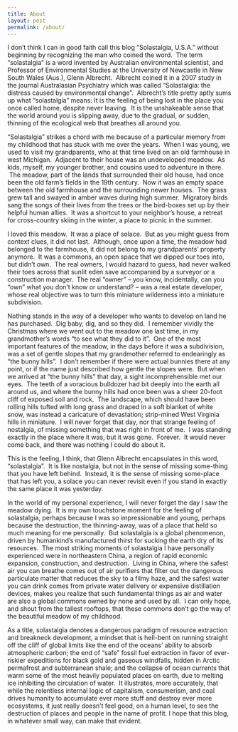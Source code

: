 ```yaml
---
title: About
layout: post
permalink: /about/
---
```


I don’t think I can in good faith call this blog “Solastalgia, U.S.A.” without beginning by recognizing the man who coined the word.  The term “solastalgia” is a word invented by Australian environmental scientist, and Professor of Environmental Studies at the University of Newcastle in New South Wales (Aus.), Glenn Albrecht.  Albrecht coined it in a 2007 study in the journal Australasian Psychiatry which was called “Solastalgia: the distress caused by environmental change”.  Albrecht’s title pretty aptly sums up what “solastalgia” means: It is the feeling of being lost in the place you once called home, despite never leaving.  It is the unshakeable sense that the world around you is slipping away, due to the gradual, or sudden, thinning of the ecological web that breathes all around you.

“Solastalgia” strikes a chord with me because of a particular memory from my childhood that has stuck with me over the years.  When I was young, we used to visit my grandparents, who at that time lived on an old farmhouse in west Michigan.  Adjacent to their house was an undeveloped meadow.  As kids, myself, my younger brother, and cousins used to adventure in there.  The meadow, part of the lands that surrounded their old house, had once been the old farm’s fields in the 19th century.  Now it was an empty space between the old farmhouse and the surrounding newer houses.  The grass grew tall and swayed in amber waves during high summer.  Migratory birds sang the songs of their lives from the trees or the bird-boxes set up by their helpful human allies.  It was a shortcut to your neighbor’s house, a retreat for cross-country skiing in the winter, a place to picnic in the summer.

I loved this meadow.  It was a place of solace.  But as you might guess from context clues, it did not last.  Although, once upon a time, the meadow had belonged to the farmhouse, it did not belong to my grandparents’ property anymore.  It was a commons, an open space that we dipped our toes into, but didn’t own.  The real owners, I would hazard to guess, had never walked their toes across that sunlit eden save accompanied by a surveyor or a construction manager.  The real “owner” – you know, incidentally, can you “own” what you don’t know or understand? – was a real estate developer, whose real objective was to turn this miniature wilderness into a miniature subdivision.

Nothing stands in the way of a developer who wants to develop on land he has purchased.  Dig baby, dig, and so they did.  I remember vividly the Christmas where we went out to the meadow one last time, in my grandmother’s words “to see what they did to it”.  One of the most important features of the meadow, in the days before it was a subdivision, was a set of gentle slopes that my grandmother referred to endearingly as “the bunny hills”.  I don’t remember if there were actual bunnies there at any point, or if the name just described how gentle the slopes were.  But when we arrived at “the bunny hills” that day, a sight incomprehensible met our eyes.  The teeth of a voracious bulldozer had bit deeply into the earth all around us, and where the bunny hills had once been was a sheer 20-foot cliff of exposed soil and rock.  The landscape, which should have been rolling hills tufted with long grass and draped in a soft blanket of white snow, was instead a caricature of devastation; strip-mined West Virginia hills in miniature.  I will never forget that day, nor that strange feeling of nostalgia, of missing something that was right in front of me.  I was standing exactly in the place where it was, but it was gone.  Forever.  It would never come back, and there was nothing I could do about it.

This is the feeling, I think, that Glenn Albrecht encapsulates in this word, “solastalgia”.  It is like nostalgia, but not in the sense of missing some-thing that you have left behind.  Instead, it is the sense of missing some-place that has left you, a solace you can never revisit even if you stand in exactly the same place it was yesterday.

In the world of my personal experience, I will never forget the day I saw the meadow dying.  It is my own touchstone moment for the feeling of solastalgia, perhaps because I was so impressionable and young, perhaps because the destruction, the thinning-away, was of a place that held so much meaning for me personally.  But solastalgia is a global phenomenon, driven by humankind’s manufactured thirst for sucking the earth dry of its resources.  The most striking moments of solastalgia I have personally experienced were in northeastern China, a region of rapid economic expansion, construction, and destruction.  Living in China, where the safest air you can breathe comes out of air purifiers that filter out the dangerous particulate matter that reduces the sky to a filmy haze, and the safest water you can drink comes from private water delivery or expensive distillation devices, makes you realize that such fundamental things as air and water are also a global commons owned by none and used by all.  I can only hope, and shout from the tallest rooftops, that these commons don’t go the way of the beautiful meadow of my childhood.

As a title, solastalgia denotes a dangerous paradigm of resource extraction and breakneck development, a mindset that is hell-bent on running straight off the cliff of global limits like the end of the oceans’ ability to absorb atmospheric carbon; the end of “safe” fossil fuel extraction in favor of ever-riskier expeditions for black gold and gaseous windfalls, hidden in Arctic permafrost and subterranean shale; and the collapse of ocean currents that warm some of the most heavily populated places on earth, due to melting ice inhibiting the circulation of water.  It illustrates, more accurately, that while the relentless internal logic of capitalism, consumerism, and coal drives humanity to accumulate ever more stuff and destroy ever more ecosystems, it just really doesn’t feel good, on a human level, to see the destruction of places and people in the name of profit. I hope that this blog, in whatever small way, can make that evident.